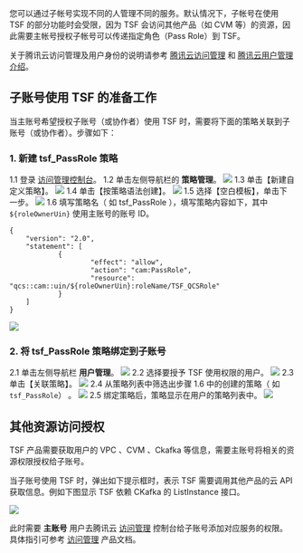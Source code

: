 您可以通过子帐号实现不同的人管理不同的服务。默认情况下，子帐号在使用 TSF 的部分功能时会受限，因为 TSF 会访问其他产品（如 CVM 等）的资源，因此需要主帐号授权子帐号可以传递指定角色（Pass Role）到 TSF。

关于腾讯云访问管理及用户身份的说明请参考 [腾讯云访问管理](https://cloud.tencent.com/document/product/598) 和 [腾讯云用户管理介绍](https://cloud.tencent.com/document/product/598/13665)。

## 子账号使用 TSF 的准备工作

当主账号希望授权子账号（或协作者）使用 TSF 时，需要将下面的策略关联到子账号（或协作者）。步骤如下：

### 1. 新建 tsf_PassRole 策略
1.1 登录 [访问管理控制台](https://console.cloud.tencent.com/cam)。
1.2 单击左侧导航栏的 **策略管理**。
![](https://main.qcloudimg.com/raw/26fc2bc64a06e312d9c567a4738e331a.png)
1.3 单击【新建自定义策略】。
![](https://main.qcloudimg.com/raw/9e50eb9b644c1e4b560e786ad36c697d.png)
1.4 单击【按策略语法创建】。
![](https://main.qcloudimg.com/raw/e26002f8c16eca54a76edaf4e50aaf1b.png)
1.5 选择【空白模板】，单击下一步。
![](https://main.qcloudimg.com/raw/da7849eb16acf32e084beef40784e1dc.png)
1.6 填写策略名（ 如 tsf_PassRole ），填写策略内容如下，其中 `${roleOwnerUin}` 使用主账号的账号 ID。

```
{
	"version": "2.0",
	"statement": [
			{
					"effect": "allow",
					"action": "cam:PassRole",
					"resource": "qcs::cam::uin/${roleOwnerUin}:roleName/TSF_QCSRole"
			}
	]
}
```
![](https://main.qcloudimg.com/raw/c573361bd5d497c5fa2b5aadd733c146.png)
### 2. 将  tsf_PassRole 策略绑定到子账号

2.1 单击左侧导航栏 **用户管理**。
![](https://main.qcloudimg.com/raw/f56790ed7836fd4ae255f342125c09f3.png)
2.2 选择要授予 TSF 使用权限的用户。
![](https://main.qcloudimg.com/raw/f56790ed7836fd4ae255f342125c09f3.png)
2.3 单击【关联策略】。
![](https://main.qcloudimg.com/raw/e8c8994b8655db02dcfeeb89638b7c5e.png)
2.4 从策略列表中筛选出步骤 1.6 中的创建的策略（ 如 `tsf_PassRole`） 。
![](https://main.qcloudimg.com/raw/bada6e84ee25c9fb8a67785476341f5d.png)
2.5 绑定策略后，策略显示在用户的策略列表中。
![](https://main.qcloudimg.com/raw/325a4006966f715aec2861357668c3a1.png)

## 其他资源访问授权

TSF 产品需要获取用户的 VPC 、CVM 、Ckafka 等信息，需要主账号将相关的资源权限授权给子账号。

当子账号使用 TSF 时，弹出如下提示框时，表示 TSF 需要调用其他产品的云 API 获取信息。例如下图显示 TSF 依赖 CKafka 的 ListInstance 接口。

![](https://main.qcloudimg.com/raw/a653f0e7b2df62ba16c9e7be31adb895.png)

此时需要 **主账号** 用户去腾讯云 [访问管理](https://console.cloud.tencent.com/cam) 控制台给子账号添加对应服务的权限。具体指引可参考 [访问管理](https://cloud.tencent.com/document/product/598) 产品文档。


